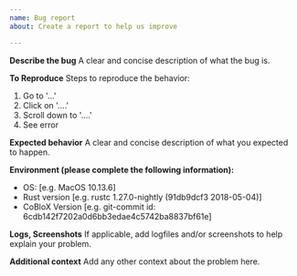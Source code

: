 ```yaml
---
name: Bug report
about: Create a report to help us improve

---
```


**Describe the bug**
A clear and concise description of what the bug is.

**To Reproduce**
Steps to reproduce the behavior:
1. Go to '...'
2. Click on '....'
3. Scroll down to '....'
4. See error

**Expected behavior**
A clear and concise description of what you expected to happen.

**Environment (please complete the following information):**
 - OS: [e.g. MacOS 10.13.6]
 - Rust version [e.g. rustc 1.27.0-nightly (91db9dcf3 2018-05-04)]
 - CoBloX Version [e.g. git-commit id: 6cdb142f7202a0d6bb3edae4c5742ba8837bf61e]
 
**Logs, Screenshots**
If applicable, add logfiles and/or screenshots to help explain your problem.

**Additional context**
Add any other context about the problem here.
